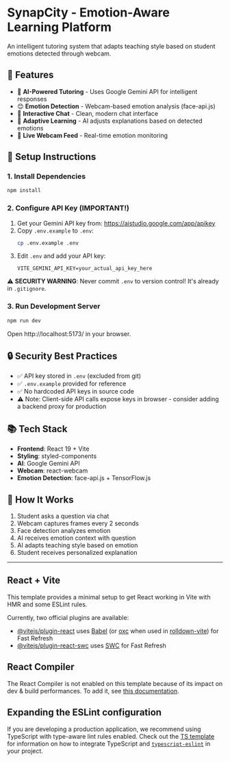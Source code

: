# SynapCity - Emotion-Aware Learning Platform

An intelligent tutoring system that adapts teaching style based on student emotions detected through webcam.

## 🚀 Features

- 🤖 **AI-Powered Tutoring** - Uses Google Gemini API for intelligent responses
- 😊 **Emotion Detection** - Webcam-based emotion analysis (face-api.js)
- 💬 **Interactive Chat** - Clean, modern chat interface
- 🎯 **Adaptive Learning** - AI adjusts explanations based on detected emotions
- 🎥 **Live Webcam Feed** - Real-time emotion monitoring

## 🔧 Setup Instructions

### 1. Install Dependencies

```bash
npm install
```

### 2. Configure API Key (IMPORTANT!)

1. Get your Gemini API key from: https://aistudio.google.com/app/apikey
2. Copy `.env.example` to `.env`:
   ```bash
   cp .env.example .env
   ```
3. Edit `.env` and add your API key:
   ```
   VITE_GEMINI_API_KEY=your_actual_api_key_here
   ```

⚠️ **SECURITY WARNING**: Never commit `.env` to version control! It's already in `.gitignore`.

### 3. Run Development Server

```bash
npm run dev
```

Open http://localhost:5173/ in your browser.

## 🔒 Security Best Practices

- ✅ API key stored in `.env` (excluded from git)
- ✅ `.env.example` provided for reference
- ✅ No hardcoded API keys in source code
- ⚠️ Note: Client-side API calls expose keys in browser - consider adding a backend proxy for production

## 📚 Tech Stack

- **Frontend**: React 19 + Vite
- **Styling**: styled-components
- **AI**: Google Gemini API
- **Webcam**: react-webcam
- **Emotion Detection**: face-api.js + TensorFlow.js

## 🎯 How It Works

1. Student asks a question via chat
2. Webcam captures frames every 2 seconds
3. Face detection analyzes emotion
4. AI receives emotion context with question
5. AI adapts teaching style based on emotion
6. Student receives personalized explanation

---

## React + Vite

This template provides a minimal setup to get React working in Vite with HMR and some ESLint rules.

Currently, two official plugins are available:

- [@vitejs/plugin-react](https://github.com/vitejs/vite-plugin-react/blob/main/packages/plugin-react) uses [Babel](https://babeljs.io/) (or [oxc](https://oxc.rs) when used in [rolldown-vite](https://vite.dev/guide/rolldown)) for Fast Refresh
- [@vitejs/plugin-react-swc](https://github.com/vitejs/vite-plugin-react/blob/main/packages/plugin-react-swc) uses [SWC](https://swc.rs/) for Fast Refresh

## React Compiler

The React Compiler is not enabled on this template because of its impact on dev & build performances. To add it, see [this documentation](https://react.dev/learn/react-compiler/installation).

## Expanding the ESLint configuration

If you are developing a production application, we recommend using TypeScript with type-aware lint rules enabled. Check out the [TS template](https://github.com/vitejs/vite/tree/main/packages/create-vite/template-react-ts) for information on how to integrate TypeScript and [`typescript-eslint`](https://typescript-eslint.io) in your project.
